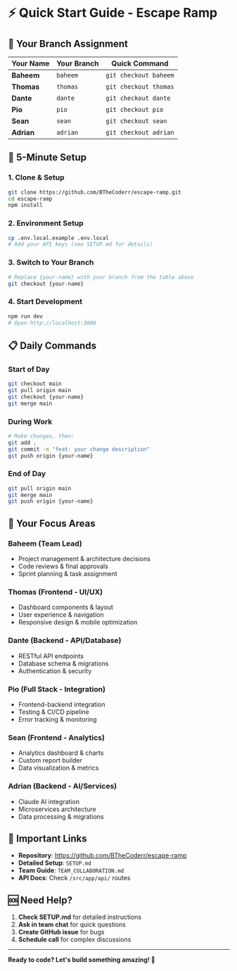 # ⚡ Quick Start Guide - Escape Ramp

## 🎯 **Your Branch Assignment**

| Your Name | Your Branch | Quick Command |
|-----------|-------------|---------------|
| **Baheem** | `baheem` | `git checkout baheem` |
| **Thomas** | `thomas` | `git checkout thomas` |
| **Dante** | `dante` | `git checkout dante` |
| **Pio** | `pio` | `git checkout pio` |
| **Sean** | `sean` | `git checkout sean` |
| **Adrian** | `adrian` | `git checkout adrian` |

## 🚀 **5-Minute Setup**

### **1. Clone & Setup**
```bash
git clone https://github.com/BTheCoderr/escape-ramp.git
cd escape-ramp
npm install
```

### **2. Environment Setup**
```bash
cp .env.local.example .env.local
# Add your API keys (see SETUP.md for details)
```

### **3. Switch to Your Branch**
```bash
# Replace {your-name} with your branch from the table above
git checkout {your-name}
```

### **4. Start Development**
```bash
npm run dev
# Open http://localhost:3000
```

## 📋 **Daily Commands**

### **Start of Day**
```bash
git checkout main
git pull origin main
git checkout {your-name}
git merge main
```

### **During Work**
```bash
# Make changes, then:
git add .
git commit -m "feat: your change description"
git push origin {your-name}
```

### **End of Day**
```bash
git pull origin main
git merge main
git push origin {your-name}
```

## 🎯 **Your Focus Areas**

### **Baheem (Team Lead)**
- Project management & architecture decisions
- Code reviews & final approvals
- Sprint planning & task assignment

### **Thomas (Frontend - UI/UX)**
- Dashboard components & layout
- User experience & navigation
- Responsive design & mobile optimization

### **Dante (Backend - API/Database)**
- RESTful API endpoints
- Database schema & migrations
- Authentication & security

### **Pio (Full Stack - Integration)**
- Frontend-backend integration
- Testing & CI/CD pipeline
- Error tracking & monitoring

### **Sean (Frontend - Analytics)**
- Analytics dashboard & charts
- Custom report builder
- Data visualization & metrics

### **Adrian (Backend - AI/Services)**
- Claude AI integration
- Microservices architecture
- Data processing & migrations

## 🔗 **Important Links**

- **Repository**: https://github.com/BTheCoderr/escape-ramp
- **Detailed Setup**: `SETUP.md`
- **Team Guide**: `TEAM_COLLABORATION.md`
- **API Docs**: Check `/src/app/api/` routes

## 🆘 **Need Help?**

1. **Check SETUP.md** for detailed instructions
2. **Ask in team chat** for quick questions
3. **Create GitHub issue** for bugs
4. **Schedule call** for complex discussions

---

**Ready to code? Let's build something amazing! 🚀** 